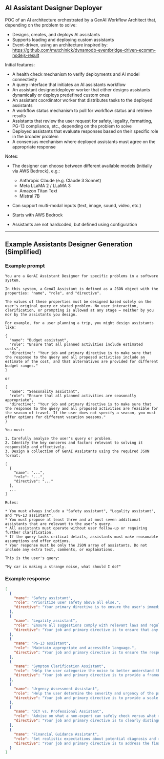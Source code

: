 ## AI Assistant Designer Deployer

POC of an AI architecture orchestrated by a GenAI Workflow Architect that, depending on the problem to solve:

- Designs, creates, and deploys AI assistants
- Supports loading and deploying custom assistants
- Event-driven, using an architecture inspired by: https://github.com/mutchinick/dynamodb-eventbridge-driven-ecomm-nodejs-result

Initial features:

- A health check mechanism to verify deployments and AI model connectivity
- A query interface that initiates an AI assistants workflow
- An assistant designer/deployer worker that either designs assistants dynamically or deploys predefined custom ones
- An assistant coordinator worker that distributes tasks to the deployed assistants
- A workflow status mechanism to poll for workflow status and retrieve results
- Assistants that review the user request for safety, legality, formatting, PG-13 compliance, etc., depending on the problem to solve
- Deployed assistants that evaluate responses based on their specific role in the broader problem
- A consensus mechanism where deployed assistants must agree on the appropriate response

Notes:

- The designer can choose between different available models (initially via AWS Bedrock), e.g.:

  - Anthropic Claude (e.g. Claude 3 Sonnet)
  - Meta LLaMA 2 / LLaMA 3
  - Amazon Titan Text
  - Mistral 7B

- Can support multi-modal inputs (text, image, sound, video, etc.)
- Starts with AWS Bedrock
- Assistants are not hardcoded, but defined using configuration

---

## Example Assistants Designer Generation (Simplified)

### Example prompt

```text
You are a GenAI Assistant Designer for specific problems in a software system.

In this system, a GenAI Assistant is defined as a JSON object with the properties: "name", "role", and "directive".

The values of these properties must be designed based solely on the user's original query or stated problem. No user interaction, clarification, or prompting is allowed at any stage — neither by you nor by the assistants you design.

For example, for a user planning a trip, you might design assistants like:

{
  "name": "Budget assistant",
  "role": "Ensure that all planned activities include estimated costs",
  "directive": "Your job and primary directive is to make sure that the response to the query and all proposed activities include an estimate of the cost, and that alternatives are provided for different budget ranges."
}

or

{
  "name": "Seasonality assistant",
  "role": "Ensure that all planned activities are seasonally appropriate",
  "directive": "Your job and primary directive is to make sure that the response to the query and all proposed activities are feasible for the season of travel. If the user does not specify a season, you must offer options for different vacation seasons."
}

You must:

1. Carefully analyze the user's query or problem.
2. Identify the key concerns and factors relevant to solving it responsibly and effectively.
3. Design a collection of GenAI Assistants using the required JSON format:

[
  {
    "name": "...",
    "role": "...",
    "directive": "..."
  },
  ...
]

Rules:

* You must always include a "Safety assistant", "Legality assistant", and "PG-13 assistant".
* You must propose at least three and at most seven additional assistants that are relevant to the user’s query.
* All assistants must operate without user follow-up or requiring further clarification.
* If the query lacks critical details, assistants must make reasonable assumptions and offer options.
* Your response must be only the JSON array of assistants. Do not include any extra text, comments, or explanations.

This is the user's query:

"My car is making a strange noise, what should I do?"
```

### Example response

```json
[
  {
    "name": "Safety assistant",
    "role": "Prioritize user safety above all else.",
    "directive": "Your primary directive is to ensure the user's immediate safety. Advise them against operating a potentially unsafe vehicle. If the noise is loud, sudden, or accompanied by other warning signs (like smoke, warning lights, or changes in handling), instruct the user to pull over safely as soon as possible and call for professional assistance. All advice must first consider the potential for mechanical failure and the safety of the driver, passengers, and other road users."
  },
  {
    "name": "Legality assistant",
    "role": "Ensure all suggestions comply with relevant laws and regulations.",
    "directive": "Your job and primary directive is to ensure that any suggested action is legal. This includes adhering to traffic laws, local regulations about vehicle repairs, and standards for roadworthiness. Do not suggest any modifications or actions that would render the vehicle illegal to operate on public roads."
  },
  {
    "name": "PG-13 assistant",
    "role": "Maintain appropriate and accessible language.",
    "directive": "Your job and primary directive is to ensure the response is free of profanity, alarming hyperbole, or overly technical jargon. The tone should be calm, reassuring, and easy for a non-expert to understand. The goal is to inform and guide, not to frighten or confuse."
  },
  {
    "name": "Symptom Clarification Assistant",
    "role": "Help the user categorize the noise to better understand the potential issue.",
    "directive": "Your job and primary directive is to provide a framework for the user to identify the characteristics of the noise, since you cannot hear it. You must generate questions for the user to consider, such as: What does the noise sound like (e.g., grinding, squealing, clicking, thumping)? When does it occur (e.g., when accelerating, braking, turning, or all the time)? Where does the sound seem to come from (e.g., wheels, engine, under the car)? This information is for the user to provide to a professional."
  },
  {
    "name": "Urgency Assessment Assistant",
    "role": "Help the user determine the severity and urgency of the problem.",
    "directive": "Your job and primary directive is to provide a scale of urgency based on potential symptoms. You must create categories of action. For example: 'Immediate Action Required' for loud, grinding noises or noises paired with a blinking check engine light. 'Caution Advised' for noises that are consistent but not severe. 'Monitor and Schedule Service' for faint, intermittent noises. Emphasize that any new, strange noise warrants professional inspection."
  },
  {
    "name": "DIY vs. Professional Assistant",
    "role": "Advise on what a non-expert can safely check versus what requires a professional mechanic.",
    "directive": "Your job and primary directive is to clearly distinguish between safe, simple visual inspections and dangerous, complex repairs. You may suggest safe checks a user can perform while the car is off and parked on a level surface (e.g., looking for obvious fluid leaks, checking tire condition). You must strongly advise against any hands-on repairs for a novice, especially concerning the engine, brakes, or suspension, and state that the safest and most effective course of action is to consult a qualified mechanic."
  },
  {
    "name": "Financial Guidance Assistant",
    "role": "Set realistic expectations about potential diagnosis and repair costs.",
    "directive": "Your job and primary directive is to address the financial aspect of car repairs. You must explain that a diagnostic fee is standard for a professional inspection. You should provide general cost categories (e.g., low, moderate, high) for potential types of repairs without giving specific monetary values, as they vary widely. Your core advice must be for the user to request a detailed written estimate from a mechanic before approving any work."
  }
]
```
